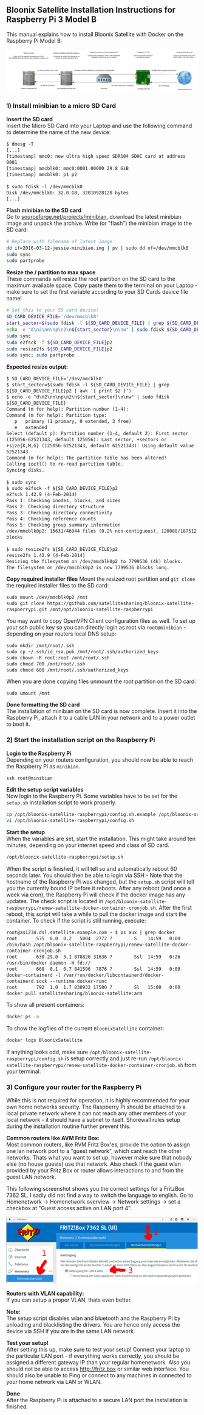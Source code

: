 ## Bloonix Satellite Installation Instructions for Raspberry Pi 3 Model B


This manual explains how to install Bloonix Satellite with Docker on the Raspberry Pi Model B:

![Network Plan](images/network-plan.jpg)


### 1) Install minibian to a micro SD Card

**Insert the SD card**  
Insert the Micro SD Card into your Laptop and use the following command to determine the name of the new device:

```
$ dmesg -T
[...]
[timestamp] mmc0: new ultra high speed SDR104 SDHC card at address 0001
[timestamp] mmcblk0: mmc0:0001 00000 29.8 GiB 
[timestamp] mmcblk0: p1 p2

$ sudo fdisk -l /dev/mmcblk0
Disk /dev/mmcblk0: 32.0 GB, 32010928128 bytes
[...]
```

**Flash minibian to the SD card**  
Go to [sourceforge.net/projects/minibian](https://sourceforge.net/projects/minibian/), download the latest minibian image and
unpack the archive.  Write (or "flash") the minibian image to the SD card:
```bash
# Replace with filename of latest image
dd if=2016-03-12-jessie-minibian.img | pv | sudo dd of=/dev/mmcblk0
sudo sync
sudo partprobe
```

**Resize the / partition to max space**  
These commands will resize the root partition on the SD card to the maximum available space. Copy paste them to the terminal on your Laptop - make sure to set the first variable according to your SD Cards device file name!
```bash
# Set this to your SD card device!
SD_CARD_DEVICE_FILE='/dev/mmcblk0'
start_sector=$(sudo fdisk -l ${SD_CARD_DEVICE_FILE} | grep ${SD_CARD_DEVICE_FILE}p2 | awk '{ print $2 }')
echo -e "d\n2\nn\np\n2\n${start_sector}\n\nw" | sudo fdisk ${SD_CARD_DEVICE_FILE}
sudo sync
sudo e2fsck -f ${SD_CARD_DEVICE_FILE}p2
sudo resize2fs ${SD_CARD_DEVICE_FILE}p2
sudo sync; sudo partprobe
```

**Expected resize output:**  
```
$ SD_CARD_DEVICE_FILE='/dev/mmcblk0'
$ start_sector=$(sudo fdisk -l ${SD_CARD_DEVICE_FILE} | grep ${SD_CARD_DEVICE_FILE}p2 | awk '{ print $2 }')
$ echo -e "d\n2\nn\np\n2\n${start_sector}\n\nw" | sudo fdisk ${SD_CARD_DEVICE_FILE}
Command (m for help): Partition number (1-4): 
Command (m for help): Partition type:
   p   primary (1 primary, 0 extended, 3 free)
   e   extended
Select (default p): Partition number (1-4, default 2): First sector (125056-62521343, default 125056): Last sector, +sectors or +size{K,M,G} (125056-62521343, default 62521343): Using default value 62521343
Command (m for help): The partition table has been altered!
Calling ioctl() to re-read partition table.
Syncing disks.

$ sudo sync
$ sudo e2fsck -f ${SD_CARD_DEVICE_FILE}p2
e2fsck 1.42.9 (4-Feb-2014)
Pass 1: Checking inodes, blocks, and sizes
Pass 2: Checking directory structure
Pass 3: Checking directory connectivity
Pass 4: Checking reference counts
Pass 5: Checking group summary information
/dev/mmcblk0p2: 15631/46944 files (0.2% non-contiguous), 120088/187512 blocks

$ sudo resize2fs ${SD_CARD_DEVICE_FILE}p2
resize2fs 1.42.9 (4-Feb-2014)
Resizing the filesystem on /dev/mmcblk0p2 to 7799536 (4k) blocks.
The filesystem on /dev/mmcblk0p2 is now 7799536 blocks long.
```

**Copy required installer files**
Mount the resized root partition and `git clone` the required installer files to the SD card:
```
sudo mount /dev/mmcblk0p2 /mnt
sudo git clone https://github.com/satellitesharing/bloonix-satellite-raspberrypi.git /mnt/opt/bloonix-satellite-raspberrypi
```

You may want to copy OpenVPN Client configuration files as well. To set up your ssh public key so you can directly login as root via `root@minibian` - depending on your routers local DNS setup:
```
sudo mkdir /mnt/root/.ssh
sudo cp ~/.ssh/id_rsa.pub /mnt/root/.ssh/authorized_keys
sudo chown -R root:root /mnt/root/.ssh
sudo chmod 700 /mnt/root/.ssh
sudo chmod 600 /mnt/root/.ssh/authorized_keys
```

When you are done copying files unmount the root partition on the SD card:
```
sudo umount /mnt
```

**Done formatting the SD card**  
The installation of minibian on the SD card is now complete. Insert it into the Raspberry Pi, attach it to a cable LAN in your network and to a power outlet to boot it.


### 2) Start the installation script on the Raspberry Pi

**Login to the Raspberry Pi**  
Depending on your routers configuration, you should now be able to reach the Raspberry Pi as `minibian`.
```
ssh root@minibian
```

**Edit the setup script variables**  
Now login to the Raspberry Pi. Some variables have to be set for the `setup.sh` installation script to work properly.
```bash
cp /opt/bloonix-satellite-raspberrypi/config.sh.example /opt/bloonix-satellite-raspberrypi/config.sh
vi /opt/bloonix-satellite-raspberrypi/config.sh
```

**Start the setup**  
When the variables are set, start the installation. This might take around ten minutes, depending on your internet speed and class of SD card.
```bash
/opt/bloonix-satellite-raspberrypi/setup.sh
```

When the script is finished, it will tell so and automatically reboot 60 seconds later. You should then be able to login via SSH - Note that the hostname of the Raspberry Pi was changed, but the `setup.sh` script will tell you the currently bound IP before it reboots. After any reboot (and once a week via cron), the Raspberry Pi will check if the docker image has any updates. The check script is located in `/opt/bloonix-satellite-raspberrypi/renew-satellite-docker-container-cronjob.sh`. After the first reboot, this script will take a while to pull the docker image and start the container. To check if the script is still running, execute:
```
root@as1234.dsl.satellite.example.com ~ $ ps aux | grep docker
root       575  0.0  0.2   5004  2772 ?        S    14:59   0:00 /bin/bash /opt/bloonix-satellite-raspberrypi/renew-satellite-docker-container-cronjob.sh
root       630 29.0  3.1 878820 31636 ?        Ssl  14:59   0:26 /usr/bin/docker daemon -H fd://
root       668  0.1  0.7 841596  7876 ?        Ssl  14:59   0:00 docker-containerd -l /var/run/docker/libcontainerd/docker-containerd.sock --runtime docker-runc
root       792  1.0  1.7 838932 17580 ?        Sl   15:00   0:00 docker pull satellitesharing/bloonix-satellite:arm
```

To show all present containers:
```bash
docker ps -a
```

To show the logfiles of the current `BloonixSatellite` container:
```bash
docker logs BloonixSatellite
```

If anything looks odd, make sure `/opt/bloonix-satellite-raspberrypi/config.sh` is setup correctly and just re-run `/opt/bloonix-satellite-raspberrypi/renew-satellite-docker-container-cronjob.sh` from your terminal.

### 3) Configure your router for the Raspberry Pi

While this is not required for operation, it is highly recommended for your own home networks security. The Raspberry Pi should be attached to a local private network where it can not reach any other members of your local network - it should have a subnet to itself. Shorewall rules setup during the installation routine further prevent this.

**Common routers like AVM Fritz Box:**  
Most common routers, like RVM Fritz Box'es, provide the option to assign one lan network port to a "guest network", which cant reach the other networks. Thats what you want to set up, however make sure that nobody else (no house guests) use that network. Also check if the guest wlan provided by your Fritz Box or router allows interactions to and from the guest LAN network.

This following screenshot shows you the correct settings for a FritzBox 7362 SL. I sadly did not find a way to switch the language to english. Go to Homenetwork -> Homenetwork overview -> Network settings -> set a checkbox at "Guest access active on LAN port 4".

![FritzBox setup](images/setup-fritzbox-guest-lan-port.png)

**Routers with VLAN capability:**  
If you can setup a proper VLAN, thats even better.

**Note:**  
The setup script disables wlan and bluetooth and the Raspberry Pi by unloading and blacklisting the drivers.
You are hence only access the device via SSH if you are in the same LAN network.

**Test your setup!**  
After setting this up, make sure to test your setup! Connect your laptop to the particular LAN port - if everything works correctly, you should be assigned a different gateway IP than your regular homenetwork. Also you should not be able to access http://fritz.box or similar web interface. You should also be unable to Ping or connect to any machines in connected to your home network via LAN or WLAN.

**Done**  
After the Raspberry Pi is attached to a secure LAN port the installation is finished.
